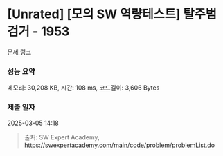 # [Unrated] [모의 SW 역량테스트] 탈주범 검거 - 1953 

[문제 링크](https://swexpertacademy.com/main/code/problem/problemDetail.do?contestProbId=AV5PpLlKAQ4DFAUq) 

### 성능 요약

메모리: 30,208 KB, 시간: 108 ms, 코드길이: 3,606 Bytes

### 제출 일자

2025-03-05 14:18



> 출처: SW Expert Academy, https://swexpertacademy.com/main/code/problem/problemList.do